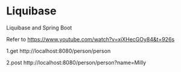 # Liquibase
Liquibase and Spring Boot

Refer to https://www.youtube.com/watch?v=xjXHecGOy84&t=926s

1.get
http://localhost:8080/person/person

2.post
http://localhost:8080/person/person?name=Milly
